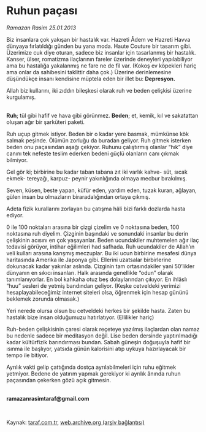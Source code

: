 # Ruhun paçası

*Ramazan Rasim 25.01.2013*

<div class="yazi"><p>Biz insanlara çok yakışan bir hastalık var. Hazreti Âdem ve Hazreti Havva dünyaya fırlatıldığı günden bu yana moda. Haute Couture bir tasarım gibi. Üzerimize cuk diye oturan, sadece biz insanlar için tasarlanmış bir hastalık. Kanser, ülser, romatizma ilaçlarının fareler üzerinde deneyleri yapılabiliyor ama bu hastalığa yakalanmış ne fare ne de fil var. (Kokoş ev köpekleri hariç ama onlar da sahibesini taklittir daha çok.) Üzerine derinlemesine düşündükçe insanı kendisine müptela eden bir illet bu: <b>Depresyon.</b> </p>
<p>Allah biz kullarını, iki zıddın bileşkesi olarak ruh ve beden çelişkisi üzerine kurgulamış. </p>
<p><b><br/>Ruh</b>; tül gibi hafif ve hava gibi görünmez. <b>Beden</b>; et, kemik, kıl ve sakatattan oluşan ağır bir şarküteri paketi.</p>
<p>Ruh uçup gitmek istiyor. Beden bir o kadar yere basmak, mümkünse kök salmak peşinde. Ölümün zorluğu da buradan geliyor. Ruh gitmek isterken beden onu paçasından aşağı çekiyor. Ruhunu çalıştırmış olanlar “hık” diye canını tek nefeste teslim ederken bedeni güçlü olanların canı çıkmak bilmiyor. </p>
<p>Gel gör ki; birbirine bu kadar taban tabana zıt iki varlık kahve- süt, sıcak ekmek- tereyağı, karpuz- peynir yakınlığında olmaya mecbur bırakılmış. </p>
<p>Seven, küsen, beste yapan, küfür eden, yardım eden, tuzak kuran, ağlayan, gülen insan bu olmazların biraradalığından ortaya çıkmış. </p>
<p>Adeta fizik kurallarını zorlayan bu çatışma hâli bizi farklı dozlarda hasta ediyor. </p>
<p>0 ile 100 noktaları arasına bir çizgi çizelim ve 0 noktasına beden, 100 noktasına ruh diyelim. Çizginin başındaki ve sonundaki insanlar bu derin çelişkinin acısını en çok yaşayanlar. Beden ucundakiler muhtemelen ağır ilaç tedavisi görüyor, intihar eğilimleri had safhada. Ruh ucundakiler de Allah’ın veli kulları arasına karışmış meczuplar. Bu iki ucun birbirine mesafesi dünya haritasında Amerika ile Japonya gibi. Ellerini uzatsalar birbirlerine dokunacak kadar yakınlar aslında. Çizginin tam ortasındakiler yani 50’likler dünyanın en sıkıcı insanları. Halk arasında genellikle “odun” olarak tanımlanıyorlar. En bol kahkaha otuz beş dolaylarından çıkıyor. En ihlâslı “huu” sesleri de yetmiş bandından geliyor. (Keşke cetveldeki yerimizi hesaplayabileceğimiz internet siteleri olsa, öğrenmek için hesap gününü beklemek zorunda olmasak.)</p>
<p>Yeri nerede olursa olsun bu cetveldeki herkes bir şekilde hasta. Zaten bu hastalık bize insan olduğumuzu hatırlatıyor. (Ellilikler hariç) </p>
<p>Ruh-beden çelişkisinin çaresi olarak reçeteye yazılmış ilaçlardan olan namaz bu nedenle sadece bir meditasyon değil. Lise beden dersinde yaptırılmadığı kadar kültürfizik barındırması bundan. Sabah güneşin doğuşuyla hafif bir ısınma ile başlıyor, yatsıda günün kalorisini atıp uykuya hazırlayacak bir tempo ile bitiyor. </p>
<p>Ayrılık vakti gelip çattığında dostça ayrılabilmeleri için ruhu eğitmek yetmiyor. Bedene de yatırım yapmak gerekiyor ki ayrılık ânında ruhun paçasından çekerken gözü açık gitmesin. </p><b>
<p><br/>ramazanrasimtaraf@gmail.com</p>
<p></p></b> 
</div>

Kaynak: [taraf.com.tr](http://www.taraf.com.tr/ramazan-rasim/makale-ruhun-pacasi.htm), [web.archive.org (arşiv bağlantısı)](http://web.archive.org/web/20131107083952/http://www.taraf.com.tr/ramazan-rasim/makale-ruhun-pacasi.htm)
